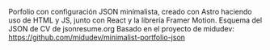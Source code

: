 Porfolio con configuración JSON minímalista, creado con Astro haciendo uso de HTML y JS, junto con React y la librería Framer Motion.
Esquema del JSON de CV de jsonresume.org
Basado en el proyecto de midudev: https://github.com/midudev/minimalist-portfolio-json
